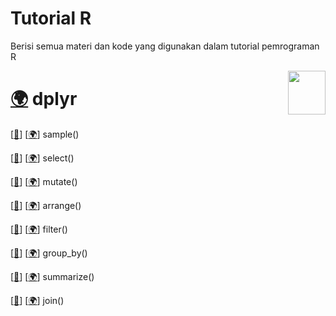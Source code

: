 # Tutorial R

Berisi semua materi dan kode yang digunakan dalam tutorial pemrograman R


<div>
  <img src="https://i0.wp.com/drkeithmcnulty.com/wp-content/uploads/2020/04/dplyr-2.png?fit=680%2C789&ssl=1" data-canonical-src="https://i0.wp.com/drkeithmcnulty.com/wp-content/uploads/2020/04/dplyr-2.png?fit=680%2C789&ssl=1" width="60" height="70" align="right"/>
</div>

# [🌍](https://www.belajarstatistik.com/blog/2020/12/17/dplyr-manipulasi-data/) dplyr

[[📂](dplyr/sample.R)]
[[🌍](https://www.belajarstatistik.com/blog/2020/12/18/dplyr-sample/)]
sample()

[[📂](dplyr/select.R)]
[[🌍](https://www.belajarstatistik.com/blog/2020/12/19/dplyr-select/)]
select()

[[📂](dplyr/mutate.R)]
[[🌍](https://www.belajarstatistik.com/blog/2020/12/21/dplyr-mutate/)]
mutate()

[[📂](plyr/arrange.R)]
[[🌍](https://www.belajarstatistik.com/blog/2020/12/24/dplyr-arrange/)]
arrange()

[[📂](#)]
[[🌍](#)]
filter()

[[📂](#)]
[[🌍](#)]
group_by()

[[📂](#)]
[[🌍](#)]
summarize()

[[📂](#)]
[[🌍](#)]
join()